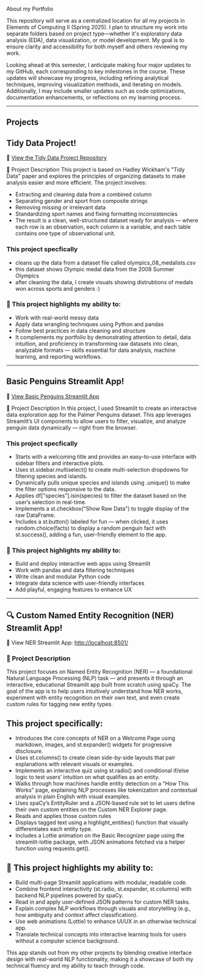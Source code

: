  About my Portfolio
 
This repository will serve as a centralized location for all my projects in Elements of Computing II (Spring 2025). I plan to structure my work into separate folders based on project type—whether it's exploratory data analysis (EDA), data visualization, or model development. My goal is to ensure clarity and accessibility for both myself and others reviewing my work.

Looking ahead at this semester, I anticipate making four major updates to my GitHub, each corresponding to key milestones in the course. These updates will showcase my progress, including refining analytical techniques, improving visualization methods, and iterating on models. Additionally, I may include smaller updates such as code optimizations, documentation enhancements, or reflections on my learning process.
_______________________________________________________________________________________________________________________________________________
## Projects
## Tidy Data Project!
🔗 [View the Tidy Data Project Repository](https://github.com/cath2705/TidyData-Project)

📄 Project Description
This project is based on Hadley Wickham's "Tidy Data" paper and explores the principles of organizing datasets to make analysis easier and more efficient. The project involves:

- Extracting and cleaning data from a combined column
- Separating gender and sport from composite strings
- Removing missing or irrelevant data
- Standardizing sport names and fixing formatting inconsistencies
- The result is a clean, well-structured dataset ready for analysis — where each row is an observation, each column is a variable, and each table contains one type of observational unit.

### This project specfically 
- cleans up the data from a dataset file called olympics_08_medalists.csv
- this dataset shows Olympic medal data from the 2008 Summer Olympics
- after cleaning the data, I create visuals showing distrubtions of medals won across sports and genders :) 

### 💼 This project highlights my ability to:
- Work with real-world messy data
- Apply data wrangling techniques using Python and pandas
- Follow best practices in data cleaning and structure
- It complements my portfolio by demonstrating attention to detail, data intuition, and proficiency in transforming raw datasets into clean, analyzable formats — skills essential for data analysis, machine learning, and reporting workflows.
_______________________________________________________________________________________________________________________________________________

## Basic Penguins Streamlit App!
🔗 [View Basic Penguins Streamlit App](https://github.com/cath2705/Paris-Python-Portfolio/blob/main/basic_streamlit_app/main.py)

📄 Project Description
In this project, I used Streamlit to create an interactive data exploration app for the Palmer Penguins dataset. This app leverages Streamlit’s UI components to allow users to filter, visualize, and analyze penguin data dynamically — right from the browser.

### This project specfically 
- Starts with a welcoming title and provides an easy-to-use interface with sidebar filters and interactive plots.
- Uses st.sidebar.multiselect() to create multi-selection dropdowns for filtering species and islands.
- Dynamically pulls unique species and islands using .unique() to make the filter options responsive to the data.
- Applies df["species"].isin(species) to filter the dataset based on the user’s selection in real-time.
- Implements a st.checkbox("Show Raw Data") to toggle display of the raw DataFrame.
- Includes a st.button() labeled for fun — when clicked, it uses random.choice(facts) to display a random penguin fact with st.success(), adding a fun, user-friendly element to the app.

### 💼 This project highlights my ability to:
- Build and deploy interactive web apps using Streamlit
- Work with pandas and data filtering techniques
- Write clean and modular Python code
- Integrate data science with user-friendly interfaces
- Add playful, engaging features to enhance UX

_______________________________________________________________________________________________________________________________________________
## 🔍 Custom Named Entity Recognition (NER) Streamlit App!
🔗 View NER Streamlit App: [http://localhost:8501/ ](https://paris-python-portfolio-nerapp.streamlit.app/)

### 📄 Project Description
This project focuses on Named Entity Recognition (NER) — a foundational Natural Language Processing (NLP) task — and presents it through an interactive, educational Streamlit app built from scratch using spaCy. The goal of the app is to help users intuitively understand how NER works, experiment with entity recognition on their own text, and even create custom rules for tagging new entity types.

## This project specifically:
- Introduces the core concepts of NER on a Welcome Page using markdown, images, and st.expander() widgets for progressive disclosure.
- Uses st.columns() to create clean side-by-side layouts that pair explanations with relevant visuals or examples.
- Implements an interactive quiz using st.radio() and conditional if/else logic to test users’ intuition on what qualifies as an entity.
- Walks through how machines handle entity detection on a “How This Works” page, explaining NLP processes like tokenization and contextual analysis in plain English with visual examples.
- Uses spaCy’s EntityRuler and a JSON-based rule set to let users define their own custom entities on the Custom NER Explorer page.
- Reads and applies those custom rules
- Displays tagged text using a highlight_entities() function that visually differentiates each entity type.
- Includes a Lottie animation on the Basic Recognizer page using the streamlit-lottie package, with JSON animations fetched via a helper function using requests.get().

## 💼 This project highlights my ability to:
- Build multi-page Streamlit applications with modular, readable code.
- Combine frontend interactivity (st.radio, st.expander, st.columns) with backend NLP pipelines powered by spaCy.
- Read in and apply user-defined JSON patterns for custom NER tasks.
- Explain complex NLP workflows through visuals and storytelling (e.g., how ambiguity and context affect classification).
- Use web animations (Lottie) to enhance UI/UX in an otherwise technical app.
- Translate technical concepts into interactive learning tools for users without a computer science background.

This app stands out from my other projects by blending creative interface design with real-world NLP functionality, making it a showcase of both my technical fluency and my ability to teach through code.
